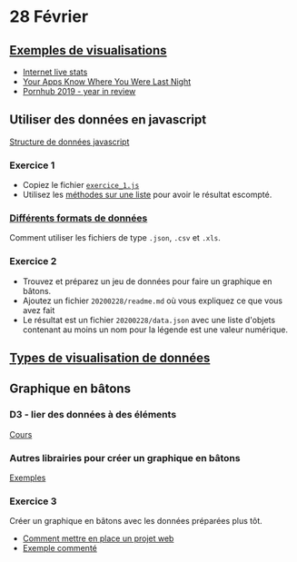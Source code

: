 # 28 Février

## [Exemples de visualisations](modules/exemples_vis_1/readme.md)

* [Internet live stats](modules/exemples_vis_1/readme.md#internet-live-stats)
* [Your Apps Know Where You Were Last Night](modules/exemples_vis_1/readme.md#your-apps-know-where-you-were-last-night)
* [Pornhub 2019 - year in review](modules/exemples_vis_1/readme.md#pornhub-2019---year-in-review)

## Utiliser des données en javascript

[Structure de données javascript](https://observablehq.com/@idris-maps/structure-de-donnees-javascript)

### Exercice 1

* Copiez le fichier [`exercice_1.js`](modules/exercices/2020-02-28/exercice_1.js)
* Utilisez les [méthodes sur une liste](https://observablehq.com/@idris-maps/methodes-sur-une-liste-array) pour avoir le résultat escompté. 

### [Différents formats de données](modules/formats_donnees/readme.md)

Comment utiliser les fichiers de type `.json`, `.csv` et `.xls`.

### Exercice 2

* Trouvez et préparez un jeu de données pour faire un graphique en bâtons.
* Ajoutez un fichier `20200228/readme.md` où vous expliquez ce que vous avez fait
* Le résultat est un fichier `20200228/data.json` avec une liste d'objets contenant au moins un nom pour la légende est une valeur numérique.

## [Types de visualisation de données](https://observablehq.com/@idris-maps/visualisation-de-donnees)

## Graphique en bâtons

### D3 - lier des données à des éléments

[Cours](https://observablehq.com/@idris-maps/d3-joindre-des-donnees-a-des-elements)

### Autres librairies pour créer un graphique en bâtons

[Exemples](https://observablehq.com/@idris-maps/graphiques-en-batons)

### Exercice 3

Créer un graphique en bâtons avec les données préparées plus tôt.

* [Comment mettre en place un projet web](recettes/readme.md)
* [Exemple commenté](modules/graphique_batons_1/readme.md)
